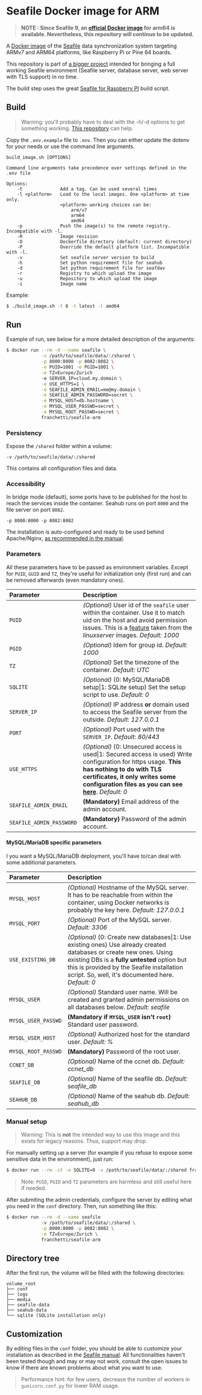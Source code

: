 # Seafile Docker image for ARM

> **NOTE : Since Seafile 9, an [official Docker image](https://forum.seafile.com/t/seafile-community-edition-9-0-1-is-ready-arm64-is-supported-now/15480) for arm64 is available. Nevertheless, this repository will continue to be updated.**

A [Docker image](https://hub.docker.com/r/franchetti/seafile-arm) of the [Seafile](https://www.seafile.com/en/home/)  data synchronization system targeting ARMv7 and ARM64 platforms, like Raspberry Pi or Pine 64 boards. 

This repository is part of [a bigger project](https://github.com/ChatDeBlofeld/seafile-arm-docker) intended for bringing a full working Seafile environment (Seafile server, database server, web server with TLS support) in no time.

The build step uses the great [Seafile for Raspberry PI](https://github.com/haiwen/seafile-rpi) build script.

## Build

> Warning: you'll probably have to deal with the -h/-d options to get something working. [This repository](https://github.com/jobenvil/rpi-build-seafile) can help.

Copy the `.env.example` file to `.env`. Then you can either update the dotenv for your needs or use the command line arguments.

```
build_image.sh [OPTIONS]

Command line arguments take precedence over settings defined in the .env file

Options:
    -t              Add a tag. Can be used several times
    -l <platform>   Load to the local images. One <platform> at time only.
                    <platform> working choices can be: 
                        arm/v7 
                        arm64 
                        amd64
    -p              Push the image(s) to the remote registry. Incompatible with -l.
    -R              Image revision
    -D              Dockerfile directory (default: current directory)
    -P              Override the default platform list. Incompatible with -l.
    -v              Set seafile server version to build
    -h              Set python requirement file for seahub
    -d              Set python requirement file for seafdav
    -r              Registry to which upload the image
    -u              Repository to which upload the image
    -i              Image name
```

Example:

```Bash
$ ./build_image.sh -t 8 -t latest -l amd64
```

##  Run

Example of run, see below for a more detailed description of the arguments:

```Bash
$ docker run --rm -d --name seafile \
             -v /path/to/seafile/data/:/shared \
             -p 8000:8000 -p 8082:8082 \
             -e PUID=1001 -e PGID=1001 \
             -e TZ=Europe/Zurich
             -e SERVER_IP=cloud.my.domain \
             -e USE_HTTPS=1 \
             -e SEAFILE_ADMIN_EMAIL=me@my.domain \
             -e SEAFILE_ADMIN_PASSWORD=secret \
             -e MYSQL_HOST=db.hostname \
             -e MYSQL_USER_PASSWD=secret \
             -e MYSQL_ROOT_PASSWD=secret \
             franchetti/seafile-arm
```

### Persistency

Expose the `/shared` folder within a volume:

```
-v /path/to/seafile/data/:/shared
```

This contains all configuration files and data.

### Accessibility

In bridge mode (default), some ports have to be published for the host to reach the services inside the container. Seahub runs on port `8000` and the file server on port `8082`.

```
-p 8000:8000 -p 8082:8082
```

The installation is auto-configured and ready to be used behind Apache/Nginx, [as recommended in the manual](https://manual.seafile.com/deploy/using_mysql/#starting-seafile-server-and-seahub-website).

### Parameters

All these parameters have to be passed as environment variables. Except for `PUID`, `GUID` and `TZ`, they're useful for initialization only (first run) and can be removed afterwards (even mandatory ones).

| Parameter | Description |
|:-|:-|
|`PUID`| *(Optional)* User id of the `seafile` user within the container. Use it to match uid on the host and avoid permission issues. This is a [feature](https://docs.linuxserver.io/general/understanding-puid-and-pgid) taken from the *linuxserver* images. *Default: 1000*|
|`PGID`| *(Optional)* Idem for group id. *Default: 1000* |
|`TZ`| *(Optional)* Set the timezone of the container. *Default: UTC* |
|`SQLITE`| *(Optional)* (0: MySQL/MariaDB setup\|1: SQLite setup) Set the setup script to use. *Default: 0* |
|`SERVER_IP`| *(Optional)* IP address **or** domain used to access the Seafile server from the outside. *Default: 127.0.0.1*|
|`PORT`|*(Optional)* Port used with the `SERVER_IP`. *Default: 80/443*|
|`USE_HTTPS`|*(Optional)* (0: Unsecured access is used\|1: Secured access is used) Write configuration for https usage. **This has nothing to do with TLS certificates, it only writes some configuration files as you can see [here](https://manual.seafile.com/deploy/https_with_nginx/#modifying-ccnetconf)**. *Default: 0*|
|`SEAFILE_ADMIN_EMAIL`|**(Mandatory)** Email address of the admin account.|
|`SEAFILE_ADMIN_PASSWORD`|**(Mandatory)** Password of the admin account.|


#### MySQL/MariaDB specific parameters

I you want a MySQL/MariaDB deployment, you'll have to/can deal with some additional parameters.

| Parameter | Description |
|:-|:-|
|`MYSQL_HOST`|*(Optional)* Hostname of the MySQL server. It has to be reachable from within the container, using Docker networks is probably the key here. *Default: 127.0.0.1*|
|`MYSQL_PORT`|*(Optional)* Port of the MySQL server. *Default: 3306*|
|`USE_EXISTING_DB`|*(Optional)* (0: Create new databases\|1: Use existing ones) Use already created databases or create new ones. Using existing DBs is a **fully untested** option but this is provided by the Seafile installation script. So, well, it's documented here. *Default: 0*|
|`MYSQL_USER`|*(Optional)* Standard user name. Will be created and granted admin permissions on all databases below. *Default: seafile*|
|`MYSQL_USER_PASSWD`|**(Mandatory if `MYSQL_USER` isn't `root`)** Standard user password.|
|`MYSQL_USER_HOST`|*(Optional)* Authorized host for the standard user. *Default: %*|
|`MYSQL_ROOT_PASSWD`|**(Mandatory)** Password of the root user. |
|`CCNET_DB`|*(Optional)* Name of the ccnet db. *Default: ccnet_db*|
|`SEAFILE_DB`|*(Optional)* Name of the seafile db. *Default: seafile_db*|
|`SEAHUB_DB`|*(Optional)* Name of the seahub db. *Default: seahub_db*|

### Manual setup 

>Warning: This is **not** the intended way to use this image and this exists for legacy reasons. Thus, support may drop.

For manually setting up a server (for example if you refuse to expose some sensitive data in the environment), just run:

```Bash
$ docker run --rm -it -e SQLITE=0 -v /path/to/seafile/data/:/shared franchetti/seafile-arm
```

>Note: `PUID`, `PGID` and `TZ` parameters are harmless and still useful here if needed.

After submiting the admin credentials, configure the server by editing what you need in the `conf` directory. Then, run something like this:

```Bash
$ docker run --rm -d --name seafile
             -v /path/to/seafile/data/:/shared \
             -p 8000:8000 -p 8082:8082 \
             -e TZ=Europe/Zurich \
             franchetti/seafile-arm
```

## Directory tree

After the first run, the volume will be filled with the following directories:

```
volume_root
├── conf
├── logs
├── media
├── seafile-data
├── seahub-data
└── sqlite (SQLite installation only)
```

## Customization

By editing files in the `conf` folder, you should be able to customize your installation as described in the [Seafile manual](https://manual.seafile.com/). All functionalities haven't been tested though and may or may not work, consult the open issues to know if there are known problems about what you want to use.

>Performance hint: for few users, decrease the number of workers in `gunicorn.conf.py` for lower RAM usage.

